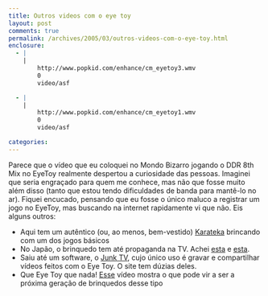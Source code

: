 ```yaml
---
title: Outros videos com o eye toy
layout: post
comments: true
permalink: /archives/2005/03/outros-videos-com-o-eye-toy.html
enclosure:
  - |
    |
        http://www.popkid.com/enhance/cm_eyetoy3.wmv
        0
        video/asf

  - |
    |
        http://www.popkid.com/enhance/cm_eyetoy1.wmv
        0
        video/asf

categories:
---
```

Parece que o vídeo que eu coloquei no Mondo Bizarro jogando o DDR 8th Mix no EyeToy realmente despertou a curiosidade das pessoas. Imaginei que seria engraçado para quem me conhece, mas não que fosse muito além disso (tanto que estou tendo dificuldades de banda para mantê-lo no ar). Fiquei encucado, pensando que eu fosse o único maluco a registrar um jogo no EyeToy, mas buscando na internet rapidamente vi que não. Eis alguns outros:

*   Aqui tem um autêntico (ou, ao menos, bem-vestido) <a href="http://www.koreus.com/files/200408/eyetoy_andy.html" >Karateka</a> brincando com um dos jogos básicos
*   No Japão, o brinquedo tem até propaganda na TV. Achei <a href="http://www.popkid.com/enhance/cm_eyetoy1.wmv">esta</a> e <a href="http://www.popkid.com/enhance/cm_eyetoy3.wmv">esta</a>.
*   Saiu até um software, o [Junk TV][1], cujo único uso é gravar e compartilhar vídeos feitos com o Eye Toy. O site tem dúzias deles.
*   Que Eye Toy que nada! <a href="http://216.223.71.42/movie.wmv">Esse</a> vídeo mostra o que pode vir a ser a próxima geração de brinquedos desse tipo

 [1]: http://www.junk.tv